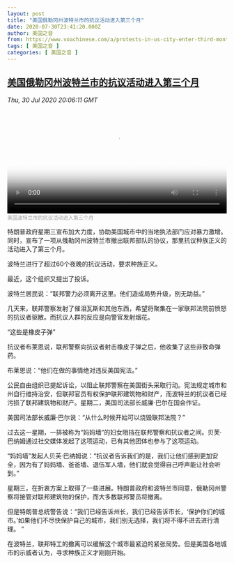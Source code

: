 ```yaml
---
layout: post
title: "美国俄勒冈州波特兰市的抗议活动进入第三个月"
date: 2020-07-30T23:41:20.000Z
author: 美国之音
from: https://www.voachinese.com/a/protests-in-us-city-enter-third-month-20200730/5524162.html
tags: [ 美国之音 ]
categories: [ 美国之音 ]
---
```

<!--1596152480000-->
[美国俄勒冈州波特兰市的抗议活动进入第三个月](https://www.voachinese.com/a/protests-in-us-city-enter-third-month-20200730/5524162.html)
------

<div>
<div><i>Thu, 30 Jul 2020 20:06:11 GMT</i></div><video poster="https://images.weserv.nl?url=gdb.voanews.com/d08e12e8-707f-4d82-8af7-cfc5da049811_tv_r1_s_w900.jpg" src="https://av.voanews.com/Videoroot/Pangeavideo/2020/07/d/d0/d08e12e8-707f-4d82-8af7-cfc5da049811_240p.mp4" style="width:100%" controls></video><div><small style="color: #999;">美国波特兰市的抗议活动进入第三个月</small></div><p>特朗普政府星期三宣布加大力度，协助美国城市中的当地执法部门应对暴力激增。同时，宣布了一项从俄勒冈州波特兰市撤出联邦部队的协议，那里抗议种族正义的活动进入了第三个月。</p><p>波特兰进行了超过60个夜晚的抗议活动，要求种族正义。</p><p>最近，这个组织又提出了投诉。</p><p>波特兰居民说：“联邦警力必须离开这里。他们造成局势升级，别无助益。”</p><p>几天来，联邦警察发射了催泪瓦斯和其他东西，希望将聚集在一家联邦法院前愤怒的抗议者驱散。而抗议人群的反应是向警官发射烟花。</p><p>“这些是橡皮子弹”</p><p>抗议者布莱恩说，联邦警察向抗议者射击橡皮子弹之后，他收集了这些非致命弹药。</p><p>布莱恩说：“他们在做的事情绝对违反美国宪法。”</p><p>公民自由组织已提起诉讼，以阻止联邦警察在美国街头采取行动。宪法规定城市和州自行维持治安，但联邦官员有权保护联邦建筑物和财产，而波特兰的抗议者已经污损了联邦建筑物和财产。星期二，美国司法部长威廉·巴尔在国会作证。</p><p>美国司法部长威廉·巴尔说：“从什么时候开始可以烧毁联邦法院？”</p><p>过去这一星期，一排被称为“妈妈墙”的妇女阻挡在联邦警察和抗议者之间。贝芙·巴纳姆通过社交媒体发起了这项运动，已有其他团体也参与了这项运动。</p><p>“妈妈墙”发起人贝芙·巴纳姆说：“抗议者告诉我们的是，我们让他们感到更加安全，因为有了妈妈墙、爸爸墙、退伍军人墙，他们就会觉得自己呼声能让社会听到。”</p><p>星期三，在折衷方案上取得了一些进展。特朗普政府和波特兰市同意，俄勒冈州警察将接管对联邦建筑物的保护，而大多数联邦警员将撤离。</p><p>但是特朗普总统警告说：“我们已经告诉州长，我们已经告诉市长，‘保护你们的城市。’如果他们不尽快保护自己的城市，我们别无选择，我们将不得不进去进行清理。 ”</p><p>在波特兰，联邦特工的撤离可以缓解这个城市最紧迫的紧张局势。但是美国各地城市的示威者认为，寻求种族正义才刚刚开始。</p>
</div>
